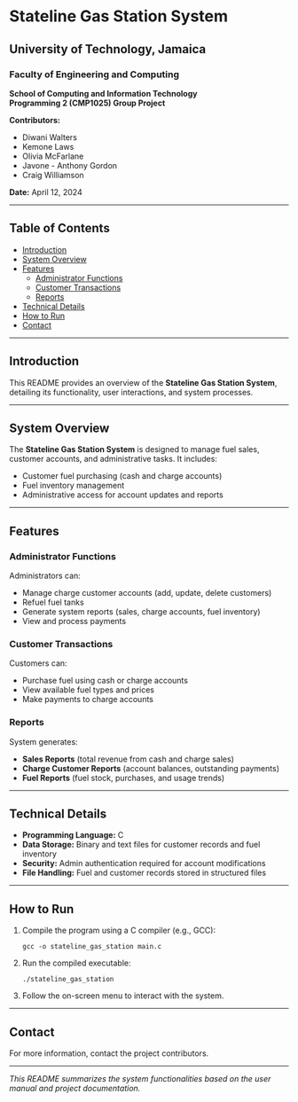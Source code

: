 # Stateline Gas Station System

## University of Technology, Jamaica

### Faculty of Engineering and Computing  
**School of Computing and Information Technology**  
**Programming 2 (CMP1025) Group Project**

**Contributors:**  
- Diwani Walters  
- Kemone Laws  
- Olivia McFarlane  
- Javone - Anthony Gordon  
- Craig Williamson  

**Date:** April 12, 2024  

---

## Table of Contents
- [Introduction](#introduction)
- [System Overview](#system-overview)
- [Features](#features)
  - [Administrator Functions](#administrator-functions)
  - [Customer Transactions](#customer-transactions)
  - [Reports](#reports)
- [Technical Details](#technical-details)
- [How to Run](#how-to-run)
- [Contact](#contact)

---

## Introduction
This README provides an overview of the **Stateline Gas Station System**, detailing its functionality, user interactions, and system processes.

---

## System Overview
The **Stateline Gas Station System** is designed to manage fuel sales, customer accounts, and administrative tasks. It includes:
- Customer fuel purchasing (cash and charge accounts)
- Fuel inventory management
- Administrative access for account updates and reports

---

## Features

### Administrator Functions
Administrators can:
- Manage charge customer accounts (add, update, delete customers)
- Refuel fuel tanks
- Generate system reports (sales, charge accounts, fuel inventory)
- View and process payments

### Customer Transactions
Customers can:
- Purchase fuel using cash or charge accounts
- View available fuel types and prices
- Make payments to charge accounts

### Reports
System generates:
- **Sales Reports** (total revenue from cash and charge sales)
- **Charge Customer Reports** (account balances, outstanding payments)
- **Fuel Reports** (fuel stock, purchases, and usage trends)

---

## Technical Details
- **Programming Language:** C
- **Data Storage:** Binary and text files for customer records and fuel inventory
- **Security:** Admin authentication required for account modifications
- **File Handling:** Fuel and customer records stored in structured files

---

## How to Run
1. Compile the program using a C compiler (e.g., GCC):
   ```
   gcc -o stateline_gas_station main.c
   ```
2. Run the compiled executable:
   ```
   ./stateline_gas_station
   ```
3. Follow the on-screen menu to interact with the system.

---

## Contact
For more information, contact the project contributors.

---

*This README summarizes the system functionalities based on the user manual and project documentation.*

